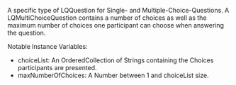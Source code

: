 A specific type of LQQuestion for Single- and Multiple-Choice-Questions. A LQMultiChoiceQuestion contains a number of choices as well as the maximum number of choices one participant can choose when answering the question.

Notable Instance Variables:
- choiceList: An OrderedCollection of Strings containing the Choices participants are presented.
- maxNumberOfChoices: A Number between 1 and choiceList size.